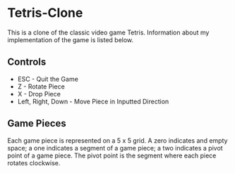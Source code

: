 # Tetris-Clone
This is a clone of the classic video game Tetris. Information about my implementation of the game is listed below.

## Controls
- ESC - Quit the Game
- Z - Rotate Piece
- X - Drop Piece
- Left, Right, Down - Move Piece in Inputted Direction

## Game Pieces
Each game piece is represented on a 5 x 5 grid. A zero indicates and empty space; a one indicates a segment of a game piece; a two indicates a pivot point of a game piece. The pivot point is the segment where each piece rotates clockwise.
